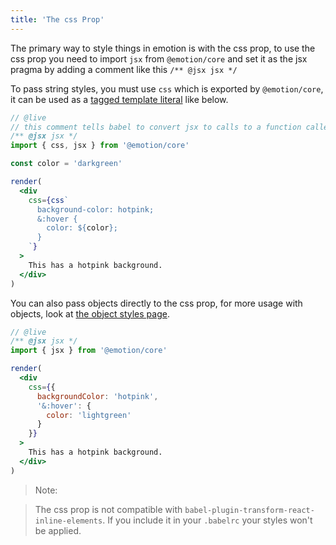 ```yaml
---
title: 'The css Prop'
---
```


The primary way to style things in emotion is with the css prop, to use the css prop you need to import `jsx` from `@emotion/core` and set it as the jsx pragma by adding a comment like this `/** @jsx jsx */`

To pass string styles, you must use `css` which is exported by `@emotion/core`, it can be used as a [tagged template literal](https://developer.mozilla.org/en-US/docs/Web/JavaScript/Reference/Template_literals) like below.

```jsx
// @live
// this comment tells babel to convert jsx to calls to a function called jsx instead of React.createElement
/** @jsx jsx */
import { css, jsx } from '@emotion/core'

const color = 'darkgreen'

render(
  <div
    css={css`
      background-color: hotpink;
      &:hover {
        color: ${color};
      }
    `}
  >
    This has a hotpink background.
  </div>
)
```

You can also pass objects directly to the css prop, for more usage with objects, look at [the object styles page](/docs/object-styles.md).

```jsx
// @live
/** @jsx jsx */
import { jsx } from '@emotion/core'

render(
  <div
    css={{
      backgroundColor: 'hotpink',
      '&:hover': {
        color: 'lightgreen'
      }
    }}
  >
    This has a hotpink background.
  </div>
)
```

> Note:

> The css prop is not compatible with `babel-plugin-transform-react-inline-elements`. If you include it in your `.babelrc` your styles won't be applied.
